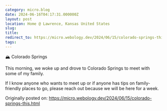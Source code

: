 ```yaml
---
category: micro.blog
date: 2024-06-16T04:17:31.000000Z
layout: post
location: Home @ Lawrence, Kansas United States
slug: 
title: 
redirect_to: https://micro.webology.dev/2024/06/15/colorado-springs-this.html
tags: 
---
```


🏔️ Colorado Springs

This morning, we woke up and drove to Colorado Springs to meet with some of my family.

If I know anyone who wants to meet up or if anyone has tips on family-friendly places to go, please reach out because we will be here for a week.

Originally posted on: https://micro.webology.dev/2024/06/15/colorado-springs-this.html